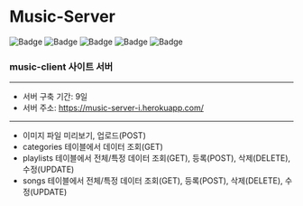 # Music-Server

![Badge](https://img.shields.io/badge/Node.js-339933.svg?&logo=Node.js&logoColor=fff)
![Badge](https://img.shields.io/badge/Express-000000.svg?&logo=Express&logoColor=fff)
![Badge](https://img.shields.io/badge/AmazonAWS-232F3E.svg?&logo=AmazonAWS&logoColor=fff)
![Badge](https://img.shields.io/badge/MySQL-4479A1.svg?&logo=MySQL&logoColor=fff)
![Badge](https://img.shields.io/badge/Heroku-430098.svg?&logo=Heroku&logoColor=fff)

### music-client 사이트 서버
---
- 서버 구축 기간: 9일
- 서버 주소: https://music-server-i.herokuapp.com/
---
- 이미지 파일 미리보기, 업로드(POST)
- categories 테이블에서 데이터 조회(GET)
- playlists 테이블에서 전체/특정 데이터 조회(GET), 등록(POST), 삭제(DELETE), 수정(UPDATE)
- songs 테이블에서 전체/특정 데이터 조회(GET), 등록(POST), 삭제(DELETE), 수정(UPDATE)
